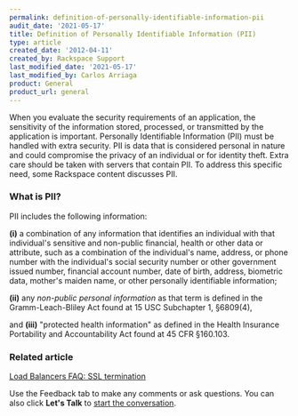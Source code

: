 ```yaml
---
permalink: definition-of-personally-identifiable-information-pii
audit_date: '2021-05-17'
title: Definition of Personally Identifiable Information (PII)
type: article
created_date: '2012-04-11'
created_by: Rackspace Support
last_modified_date: '2021-05-17'
last_modified_by: Carlos Arriaga
product: General
product_url: general
---
```


When you evaluate the security requirements of an application, the
sensitivity of the information stored, processed, or
transmitted by the application is important. Personally Identifiable
Information (PII) must be handled with extra security. PII is data that
is considered personal in nature and could compromise the
privacy of an individual or for identity theft. Extra care should
be taken with servers that contain PII. To address this specific need,
some Rackspace content discusses PII.

### What is PII?

PII includes the following information:

**(i)** a combination of any information that identifies an individual
with that individual's sensitive and non-public financial, health or
other data or attribute, such as a combination of the individual's name,
address, or phone number with the individual's social security number or
other government issued number, financial account number, date of birth,
address, biometric data, mother's maiden name, or other
personally identifiable information;

**(ii)** any *non-public personal information* as that term is defined
in the Gramm-Leach-Bliley Act found at 15 USC Subchapter 1, &sect;6809(4),

and **(iii)** "protected health information" as defined in the Health
Insurance Portability and Accountability Act found at 45 CFR &sect;160.103.

### Related article

[Load Balancers FAQ: SSL termination](/support/how-to/cloud-load-balancers-faq)

Use the Feedback tab to make any comments or ask questions. You can also click
**Let's Talk** to [start the conversation](https://www.rackspace.com/). 